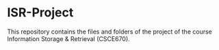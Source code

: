 # ISR-Project
This repository contains the files and folders of the project of the course Information Storage &amp; Retrieval (CSCE670).
